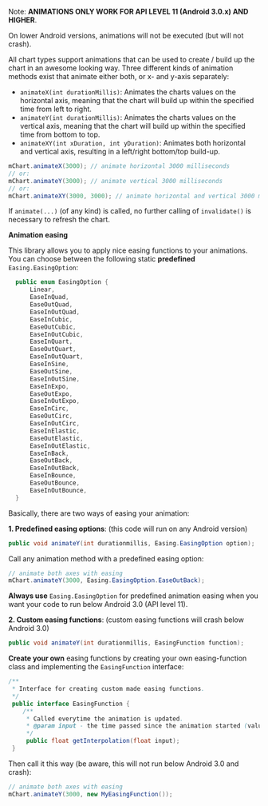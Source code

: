 Note: **ANIMATIONS ONLY WORK FOR API LEVEL 11 (Android 3.0.x) AND HIGHER**.

On lower Android versions, animations will not be executed (but will not crash).

All chart types support animations that can be used to create / build up the chart in an awesome looking way. Three different kinds of animation methods exist that animate either both, or x- and y-axis separately:

 - `animateX(int durationMillis)`: Animates the charts values on the horizontal axis, meaning that the chart will build up within the specified time from left to right.
 - `animateY(int durationMillis)`: Animates the charts values on the vertical axis, meaning that the chart will build up within the specified time from bottom to top.
 - `animateXY(int xDuration, int yDuration)`: Animates both horizontal and vertical axis, resulting in a left/right bottom/top build-up.

```java
mChart.animateX(3000); // animate horizontal 3000 milliseconds
// or:
mChart.animateY(3000); // animate vertical 3000 milliseconds
// or:
mChart.animateXY(3000, 3000); // animate horizontal and vertical 3000 milliseconds
```

If `animate(...)` (of any kind) is called, no further calling of `invalidate()` is necessary to refresh the chart.


**Animation easing**

This library allows you to apply nice easing functions to your animations. You can choose between the following static **predefined** `Easing.EasingOption`:

```java
  public enum EasingOption {
      Linear,
      EaseInQuad,
      EaseOutQuad,
      EaseInOutQuad,
      EaseInCubic,
      EaseOutCubic,
      EaseInOutCubic,
      EaseInQuart,
      EaseOutQuart,
      EaseInOutQuart,
      EaseInSine,
      EaseOutSine,
      EaseInOutSine,
      EaseInExpo,
      EaseOutExpo,
      EaseInOutExpo,
      EaseInCirc,
      EaseOutCirc,
      EaseInOutCirc,
      EaseInElastic,
      EaseOutElastic,
      EaseInOutElastic,
      EaseInBack,
      EaseOutBack,
      EaseInOutBack,
      EaseInBounce,
      EaseOutBounce,
      EaseInOutBounce,
  }
```

Basically, there are two ways of easing your animation: 

**1. Predefined easing options**: (this code will run on any Android version)
 ```java
 public void animateY(int durationmillis, Easing.EasingOption option); 
 ```

 Call any animation method with a predefined easing option:
 ```java
 // animate both axes with easing
 mChart.animateY(3000, Easing.EasingOption.EaseOutBack); 
 ```
 **Always use** `Easing.EasingOption` for predefined animation easing when you want your code to run below Android 3.0 (API level 11).

**2. Custom easing functions**: (custom easing functions will crash below Android 3.0)
 ```java
 public void animateY(int durationmillis, EasingFunction function); 
 ```

 **Create your own** easing functions by creating your own easing-function class and implementing the `EasingFunction` interface:

 ```java
 /**
  * Interface for creating custom made easing functions. 
  */
  public interface EasingFunction {
     /**
      * Called everytime the animation is updated.
      * @param input - the time passed since the animation started (value between 0 and 1)
      */
      public float getInterpolation(float input);
  }
 ```

 Then call it this way (be aware, this will not run below Android 3.0 and crash):
 ```java
 // animate both axes with easing
 mChart.animateY(3000, new MyEasingFunction()); 
 ```